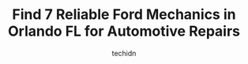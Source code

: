 ---
layout: ampstory
image: https://images.unsplash.com/photo-1632275232150-428816910c50?ixlib=rb-4.0.3&ixid=MnwxMjA3fDB8MHxwaG90by1wYWdlfHx8fGVufDB8fHx8&auto=format&fit=crop&w=640&h=853&q=80
author: techidn
featured: false
description: Searching for the finest Ford Mechanic in Orlando FL, USA? Look no further than the 7 best Ford Mechanic in the area, where youll find a team of highly qualified professionals ready to hand
title: Find 7 Reliable Ford Mechanics in Orlando FL for Automotive Repairs
cover:
   title: Find 7 Reliable Ford Mechanics in Orlando FL for Automotive Repairs
   subtitle: Rickpate
   background: https://images.unsplash.com/photo-1632275232150-428816910c50?ixlib=rb-4.0.3&ixid=MnwxMjA3fDB8MHxwaG90by1wYWdlfHx8fGVufDB8fHx8&auto=format&fit=crop&w=640&h=853&q=80

pages: 
 - layout: thirds
   top: <h1>#1 Ron Jons Automotive</h1>
   bottom: "<p>These folks are awesome! Hospitable, Knowledgeable, and Efficient. The lounge is nice and clean and stocked up with coffee and toys to keep you and the kiddos occupied an</p>"
   background: https://www.knot35.com/toplist/wp-content/uploads/2023/06/best-ford-mechanic-1-in-orlando-fl-1685831697.jpeg
   backgroundblur: true
 - layout: thirds
   top: <h1>#2 Tuffy Tire & Auto Service Center</h1>
   bottom: "<p>10444 Curry Ford Rd, Orlando, FL 32825, United States</p>"
   background: https://www.knot35.com/toplist/wp-content/uploads/2023/06/best-ford-mechanic-2-in-orlando-fl-1685831697.jpeg
   cta:
      link: https://www.knot35.com/toplist/find-7-reliable-ford-mechanics-in-orlando-fl-for-automotive-repairs/
      text: Find 7 Reliable Ford Mechanics in Orlando FL for Automotive Repairs
 - layout: thirds
   top: <h1>#3 Jr. Auto Repair</h1>
   bottom: "<p>8243 Narcoossee Park Dr #400, Orlando, FL 32822, United States</p>"
   background: https://www.knot35.com/toplist/wp-content/uploads/2023/06/best-ford-mechanic-3-in-orlando-fl-1685831698.jpeg
   cta:
      link: https://www.knot35.com/toplist/find-7-reliable-ford-mechanics-in-orlando-fl-for-automotive-repairs/
      text: Find 7 Reliable Ford Mechanics in Orlando FL for Automotive Repairs
 - layout: thirds
   top: <h1>#4 Royal Auto Repair</h1>
   bottom: "<p>504 S Orange Blossom Trl, Orlando, FL 32805, United States</p>"
   background: https://images.unsplash.com/photo-1546497974-b213c9efb599?ixlib=rb-4.0.3&ixid=MnwxMjA3fDB8MHxwaG90by1wYWdlfHx8fGVufDB8fHx8&auto=format&fit=crop&w=640&h=853&q=80
   cta:
      link: https://www.knot35.com/toplist/find-7-reliable-ford-mechanics-in-orlando-fl-for-automotive-repairs/
      text: Find 7 Reliable Ford Mechanics in Orlando FL for Automotive Repairs
 - layout: thirds
   top: <h1>#5 Flex Auto (Formerly Machos Auto)</h1>
   bottom: "<p>1336 W Washington St, Orlando, FL 32805, United States</p>"
   background: https://images.unsplash.com/photo-1613843873231-1447db182f97?ixlib=rb-4.0.3&ixid=MnwxMjA3fDB8MHxwaG90by1wYWdlfHx8fGVufDB8fHx8&auto=format&fit=crop&w=640&h=853&q=80
   cta:
      link: https://www.knot35.com/toplist/find-7-reliable-ford-mechanics-in-orlando-fl-for-automotive-repairs/
      text: Find 7 Reliable Ford Mechanics in Orlando FL for Automotive Repairs
 - layout: thirds
   top: <h1>#6 Greenway Ford Body Shop</h1>
   bottom: "<p>9001 E Colonial Dr #4176, Orlando, FL 32817, United States</p>"
   background: https://images.unsplash.com/photo-1489694553447-4c9339da310d?ixlib=rb-4.0.3&ixid=MnwxMjA3fDB8MHxwaG90by1wYWdlfHx8fGVufDB8fHx8&auto=format&fit=crop&w=640&h=853&q=80
   cta:
      link: https://www.knot35.com/toplist/find-7-reliable-ford-mechanics-in-orlando-fl-for-automotive-repairs/
      text: Find 7 Reliable Ford Mechanics in Orlando FL for Automotive Repairs
 - layout: thirds
   top: <h1>#7 Theodores Auto Repair</h1>
   bottom: "<p>3902 Curry Ford Rd, Orlando, FL 32806, United States</p>"
   background: https://images.unsplash.com/photo-1496096265110-f83ad7f96608?ixlib=rb-4.0.3&ixid=MnwxMjA3fDB8MHxwaG90by1wYWdlfHx8fGVufDB8fHx8&auto=format&fit=crop&w=640&h=853&q=80
   cta:
      link: https://www.knot35.com/toplist/find-7-reliable-ford-mechanics-in-orlando-fl-for-automotive-repairs/
      text: Find 7 Reliable Ford Mechanics in Orlando FL for Automotive Repairs
 - layout: thirds
   middle: Continue reading...
   background: https://images.unsplash.com/photo-1527066579998-dbbae57f45ce?ixlib=rb-4.0.3&ixid=MnwxMjA3fDB8MHxwaG90by1wYWdlfHx8fGVufDB8fHx8&auto=format&fit=crop&w=640&h=853&q=80
   cta:
      link: https://www.knot35.com/toplist/find-7-reliable-ford-mechanics-in-orlando-fl-for-automotive-repairs/
      text: Find 7 Reliable Ford Mechanics in Orlando FL for Automotive Repairs
      
---